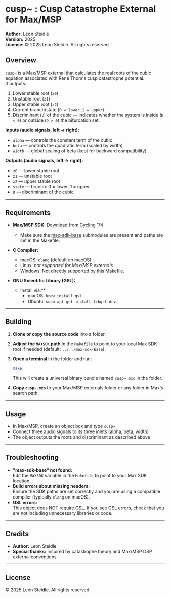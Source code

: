 # cusp~ : Cusp Catastrophe External for Max/MSP

**Author:** Leon Steidle  
**Version:** 2025  
**License:** © 2025 Leon Steidle. All rights reserved.

## Overview

`cusp~` is a Max/MSP external that calculates the real roots of the cubic equation associated with René Thom's cusp catastrophe potential.  
It outputs:

1. Lower stable root (`z0`)
2. Unstable root (`z1`)
3. Upper stable root (`z2`)
4. Current branch/state (`0 = lower`, `1 = upper`)
5. Discriminant (`D`) of the cubic — indicates whether the system is inside (`D < 0`) or outside (`D > 0`) the bifurcation set.

**Inputs (audio signals, left → right):**
- `alpha` — controls the constant term of the cubic
- `beta` — controls the quadratic term (scaled by width)
- `width` — global scaling of beta (kept for backward compatibility)

**Outputs (audio signals, left → right):**
- `z0` — lower stable root  
- `z1` — unstable root  
- `z2` — upper stable root  
- `state` — branch: 0 = lower, 1 = upper  
- `D` — discriminant of the cubic

---

## Requirements

- **Max/MSP SDK**: Download from [Cycling '74](https://cycling74.com/sdk)
  - Make sure the [max-sdk-base](https://github.com/Cycling74/max-sdk-base) submodules are present and paths are set in the Makefile.

- **C Compiler:**  
  - macOS: `clang` (default on macOS)
  - Linux: *not supported for Max/MSP externals*
  - Windows: Not directly supported by this Makefile.

- **GNU Scientific Library (GSL):**
  - Install via:**  
    - macOS: `brew install gsl`
    - Ubuntu: `sudo apt-get install libgsl-dev`

---

## Building

1. **Clone or copy the source code** into a folder.
2. **Adjust the `MAXSDK` path** in the `Makefile` to point to your local Max SDK root if needed (default: `../../max-sdk-base`).
3. **Open a terminal** in the folder and run:

   ```sh
   make
   ```

   This will create a universal binary bundle named `cusp~.mxo` in the folder.

4. **Copy `cusp~.mxo`** to your Max/MSP externals folder or any folder in Max's search path.

---

## Usage

- In Max/MSP, create an object box and type `cusp~`
- Connect three audio signals to its three inlets (alpha, beta, width)
- The object outputs the roots and discriminant as described above

---

## Troubleshooting

- **"max-sdk-base" not found:**  
  Edit the `MAXSDK` variable in the `Makefile` to point to your Max SDK location.
- **Build errors about missing headers:**  
  Ensure the SDK paths are set correctly and you are using a compatible compiler (typically `clang` on macOS).
- **GSL errors:**  
  This object does NOT require GSL. If you see GSL errors, check that you are not including unnecessary libraries or code.

---

## Credits

- **Author:** Leon Steidle  
- **Special thanks:** Inspired by catastrophe theory and Max/MSP DSP external conventions

---

## License

© 2025 Leon Steidle. All rights reserved.
